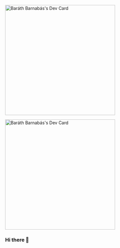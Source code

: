 <a href="https://app.daily.dev/barthbarnabs"><img src="https://api.daily.dev/devcards/v2/2eJl9LmjvdEqoJnT0CFzj.png?r=mti&type=default" width="356" alt="Baráth Barnabás's Dev Card"/></a>

<a href="https://app.daily.dev/barthbarnabs"><img src="./devcard.png" width="356" alt="Baráth Barnabás's Dev Card"/></a>



### Hi there 👋

<!--
**barni0811/barni0811** is a ✨ _special_ ✨ repository because its `README.md` (this file) appears on your GitHub profile.

Here are some ideas to get you started:

- 🔭 I’m currently working on ...
- 🌱 I’m currently learning ...
- 👯 I’m looking to collaborate on ...
- 🤔 I’m looking for help with ...
- 💬 Ask me about ...
- 📫 How to reach me: ...
- 😄 Pronouns: ...
- ⚡ Fun fact: ...
-->
